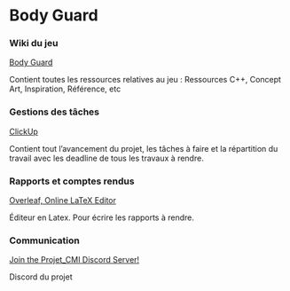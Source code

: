 # Body Guard

### Wiki du jeu

[Body Guard](https://www.notion.so/Body-Guard-f36c7e954eca4bcf88fe181a60d01a31) 

Contient toutes les ressources relatives au jeu : Ressources C++, Concept Art, Inspiration, Référence, etc

### Gestions des tâches

[ClickUp](https://app.clickup.com/36852129/v/l/s/90080064804)

Contient tout l’avancement du projet, les tâches à faire et la répartition du travail avec les deadline de tous les travaux à rendre.

### Rapports et comptes rendus

[Overleaf, Online LaTeX Editor](https://www.overleaf.com/)

Éditeur en Latex. Pour écrire les rapports à rendre.

### Communication

[Join the Projet_CMI Discord Server!](https://discord.gg/T7Rn4Xbf)

Discord du projet
